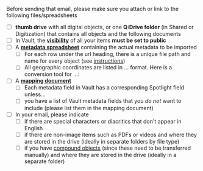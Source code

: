 Before sending that email, please make sure you attach or link to the following files/spreadsheets
- &#9744; **thumb drive** with all digital objects, or one **Q:Drive folder** (in Shared or Digitization) that contains all objects and the following documents
- &#9744; In Vault, the [**visibility**](../visibility_settings/README.md) of all your items **must be set to public**
- &#9744; A [**metadata spreadsheet**](../metadata_spreadsheet/README.md) containing the actual metadata to be imported
  - &#9744; For each row under the url heading, there is a unique file path and name for every object (see [instructions](../metadata_spreadsheet/README.md#the-url-column))
  - &#9744; All geographic coordinates are listed in ... format. Here is a conversion tool for ...:
- &#9744; A [**mapping document**](../mapping_document/README.md)
  - &#9744; Each metadata field in Vault has a corresponding Spotlight field unless...
  - &#9744; you have a list of Vault metadata fields that you *do not* want to include (please list them in the mapping document)
- &#9744; In your email, please indicate
  - &#9744; if there are special characters or diacritics that don't appear in English
  - &#9744; if there are non-image items such as PDFs or videos and where they are stored in the drive (ideally in separate folders by file type)
  - &#9744; if you have [compound objects](../metadata_spreadsheet/README.md#compound-objects) (since these need to be transferred manually) and where they are stored in the drive (ideally in a separate folder)
